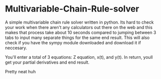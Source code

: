 # Multivariable-Chain-Rule-solver
A simple multivariable chain rule solver written in python. Its hard to check your work when there aren't any calculators out there on the web and this makes that process take about 10 seconds compared to jumping between 3 tabs to input many separate things for the same end result. This will also check if you have the sympy module downloaded and download it if neccesary.


You'll enter a total of 3 equations: Z equation, x(t), and y(t). In return, youll get your partial derivatives and end result.

Pretty neat huh
